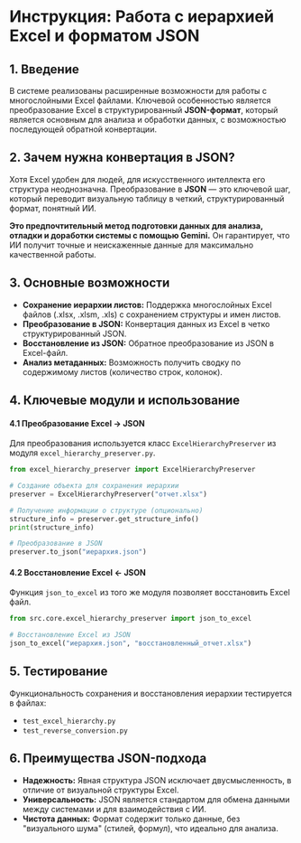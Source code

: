 # Инструкция: Работа с иерархией Excel и форматом JSON

## 1. Введение

В системе реализованы расширенные возможности для работы с многослойными Excel файлами. Ключевой особенностью является преобразование Excel в структурированный **JSON-формат**, который является основным для анализа и обработки данных, с возможностью последующей обратной конвертации.

## 2. Зачем нужна конвертация в JSON?

Хотя Excel удобен для людей, для искусственного интеллекта его структура неоднозначна. Преобразование в **JSON** — это ключевой шаг, который переводит визуальную таблицу в четкий, структурированный формат, понятный ИИ.

**Это предпочтительный метод подготовки данных для анализа, отладки и доработки системы с помощью Gemini.** Он гарантирует, что ИИ получит точные и неискаженные данные для максимально качественной работы.

## 3. Основные возможности

- **Сохранение иерархии листов:** Поддержка многослойных Excel файлов (.xlsx, .xlsm, .xls) с сохранением структуры и имен листов.
- **Преобразование в JSON:** Конвертация данных из Excel в четко структурированный JSON.
- **Восстановление из JSON:** Обратное преобразование из JSON в Excel-файл.
- **Анализ метаданных:** Возможность получить сводку по содержимому листов (количество строк, колонок).

## 4. Ключевые модули и использование

#### 4.1 Преобразование Excel → JSON

Для преобразования используется класс `ExcelHierarchyPreserver` из модуля `excel_hierarchy_preserver.py`.

```python
from excel_hierarchy_preserver import ExcelHierarchyPreserver

# Создание объекта для сохранения иерархии
preserver = ExcelHierarchyPreserver("отчет.xlsx")

# Получение информации о структуре (опционально)
structure_info = preserver.get_structure_info()
print(structure_info)

# Преобразование в JSON
preserver.to_json("иерархия.json")
```

#### 4.2 Восстановление Excel ← JSON

Функция `json_to_excel` из того же модуля позволяет восстановить Excel файл.

```python
from src.core.excel_hierarchy_preserver import json_to_excel

# Восстановление Excel из JSON
json_to_excel("иерархия.json", "восстановленный_отчет.xlsx")
```

## 5. Тестирование

Функциональность сохранения и восстановления иерархии тестируется в файлах:
- `test_excel_hierarchy.py`
- `test_reverse_conversion.py`

## 6. Преимущества JSON-подхода

- **Надежность:** Явная структура JSON исключает двусмысленность, в отличие от визуальной структуры Excel.
- **Универсальность:** JSON является стандартом для обмена данными между системами и для взаимодействия с ИИ.
- **Чистота данных:** Формат содержит только данные, без "визуального шума" (стилей, формул), что идеально для анализа.